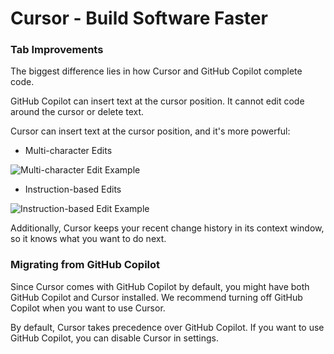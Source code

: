 # Cursor - Build Software Faster

### Tab Improvements

The biggest difference lies in how Cursor and GitHub Copilot complete code.

GitHub Copilot can insert text at the cursor position. It cannot edit code around the cursor or delete text.

Cursor can insert text at the cursor position, and it's more powerful:

- Multi-character Edits

![Multi-character Edit Example](https://mintlify.s3-us-west-1.amazonaws.com/cursor/images/cpp/multi-edit.png)

- Instruction-based Edits

![Instruction-based Edit Example](https://mintlify.s3-us-west-1.amazonaws.com/cursor/images/cpp/instruct.png)

Additionally, Cursor keeps your recent change history in its context window, so it knows what you want to do next.

### Migrating from GitHub Copilot

Since Cursor comes with GitHub Copilot by default, you might have both GitHub Copilot and Cursor installed. We recommend turning off GitHub Copilot when you want to use Cursor.

By default, Cursor takes precedence over GitHub Copilot. If you want to use GitHub Copilot, you can disable Cursor in settings.
